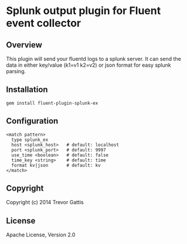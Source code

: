 # Splunk output plugin for Fluent event collector

## Overview

This plugin will send your fluentd logs to a splunk server.  It can send the data in either
key/value (k1=v1 k2=v2) or json format for easy splunk parsing.


## Installation

    gem install fluent-plugin-splunk-ex

## Configuration

    <match pattern>
      type splunk_ex
      host <splunk_host>   # default: localhost
      port <splunk_port>   # default: 9997
      use_time <boolean>   # default: false
      time_key <string>    # default: time
      format kv|json       # default: kv
    </match>

## Copyright

Copyright (c) 2014 Trevor Gattis

## License

Apache License, Version 2.0


